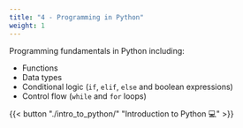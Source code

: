 ```yaml
---
title: "4 - Programming in Python"
weight: 1
---
```


Programming fundamentals in Python including:

- Functions
- Data types
- Conditional logic (`if`, `elif`, `else` and boolean expressions)
- Control flow (`while` and `for` loops)

{{< button "./intro_to_python/" "Introduction to Python 💻" >}}
